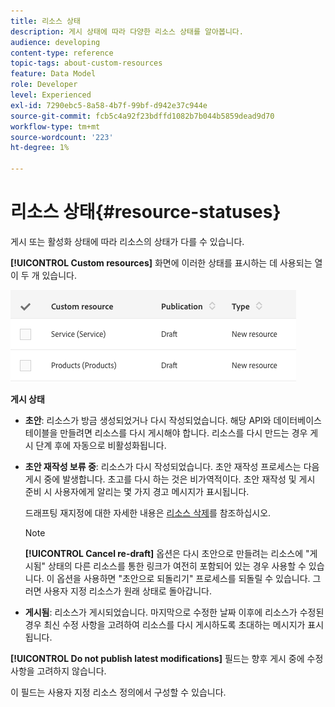 ```yaml
---
title: 리소스 상태
description: 게시 상태에 따라 다양한 리소스 상태를 알아봅니다.
audience: developing
content-type: reference
topic-tags: about-custom-resources
feature: Data Model
role: Developer
level: Experienced
exl-id: 7290ebc5-8a58-4b7f-99bf-d942e37c944e
source-git-commit: fcb5c4a92f23bdffd1082b7b044b5859dead9d70
workflow-type: tm+mt
source-wordcount: '223'
ht-degree: 1%

---
```


# 리소스 상태{#resource-statuses}

게시 또는 활성화 상태에 따라 리소스의 상태가 다를 수 있습니다.

**[!UICONTROL Custom resources]** 화면에 이러한 상태를 표시하는 데 사용되는 열이 두 개 있습니다.

![](assets/schema_colonne_1.png)

**게시 상태**

* **초안**: 리소스가 방금 생성되었거나 다시 작성되었습니다. 해당 API와 데이터베이스 테이블을 만들려면 리소스를 다시 게시해야 합니다. 리소스를 다시 만드는 경우 게시 단계 후에 자동으로 비활성화됩니다.
* **초안 재작성 보류 중**: 리소스가 다시 작성되었습니다. 초안 재작성 프로세스는 다음 게시 중에 발생합니다. 초고를 다시 하는 것은 비가역적이다. 초안 재작성 및 게시 준비 시 사용자에게 알리는 몇 가지 경고 메시지가 표시됩니다.

   드래프팅 재지정에 대한 자세한 내용은 [리소스 삭제](../../developing/using/deleting-a-resource.md)를 참조하십시오.

   >[!NOTE]
   >
   >**[!UICONTROL Cancel re-draft]** 옵션은 다시 초안으로 만들려는 리소스에 &quot;게시됨&quot; 상태의 다른 리소스를 통한 링크가 여전히 포함되어 있는 경우 사용할 수 있습니다. 이 옵션을 사용하면 &quot;초안으로 되돌리기&quot; 프로세스를 되돌릴 수 있습니다. 그러면 사용자 지정 리소스가 원래 상태로 돌아갑니다.

* **게시됨**: 리소스가 게시되었습니다. 마지막으로 수정한 날짜 이후에 리소스가 수정된 경우 최신 수정 사항을 고려하여 리소스를 다시 게시하도록 초대하는 메시지가 표시됩니다.

**[!UICONTROL Do not publish latest modifications]** 필드는 향후 게시 중에 수정 사항을 고려하지 않습니다.

이 필드는 사용자 지정 리소스 정의에서 구성할 수 있습니다.
